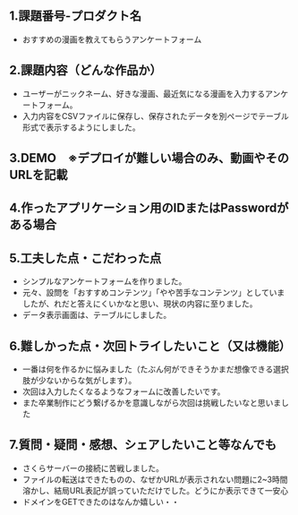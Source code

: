 ## 1.課題番号-プロダクト名
- おすすめの漫画を教えてもらうアンケートフォーム
## 2.課題内容（どんな作品か）
- ユーザーがニックネーム、好きな漫画、最近気になる漫画を入力するアンケートフォーム。
- 入力内容をCSVファイルに保存し、保存されたデータを別ページでテーブル形式で表示するようにしました。
## 3.DEMO　※デプロイが難しい場合のみ、動画やそのURLを記載
## 4.作ったアプリケーション用のIDまたはPasswordがある場合
## 5.工夫した点・こだわった点
- シンプルなアンケートフォームを作りました。
- 元々、設問を「おすすめコンテンツ」「やや苦手なコンテンツ」としていましたが、れだと答えにくいかなと思い、現状の内容に至りました。
- データ表示画面は、テーブルにしました。
## 6.難しかった点・次回トライしたいこと（又は機能）
- 一番は何を作るかに悩みました（たぶん何ができそうかまだ想像できる選択肢が少ないからな気がします）。
- 次回は入力したくなるようなフォームに改善したいです。
- また卒業制作にどう繋げるかを意識しながら次回は挑戦したいなと思いました

## 7.質問・疑問・感想、シェアしたいこと等なんでも
- さくらサーバーの接続に苦戦しました。
- ファイルの転送はできたものの、なぜかURLが表示されない問題に2~3時間溶かし、結局URL表記が誤っていただけでした。どうにか表示できて一安心
- ドメインをGETできたのはなんか嬉しい・・
